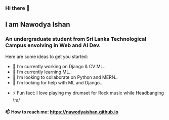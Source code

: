 ### Hi there 👋

## I am Nawodya Ishan

### An undergraduate student from Sri Lanka Technological Campus envolving in Web and AI Dev.

Here are some ideas to get you started:

- 🔭 I’m currently working on Django & CV ML..
- 🌱 I’m currently learning ML..
- 👯 I’m looking to collaborate on Python and MERN..
- 🤔 I’m looking for help with ML and Django...
<!-- - 💬 Ask me about ... 
- 😄 Pronouns: ... --->
- ⚡ Fun fact: I love playing my drumset for Rock music while Headbanging \m/

#### 📫 How to reach me: https://nawodyaishan.github.io

